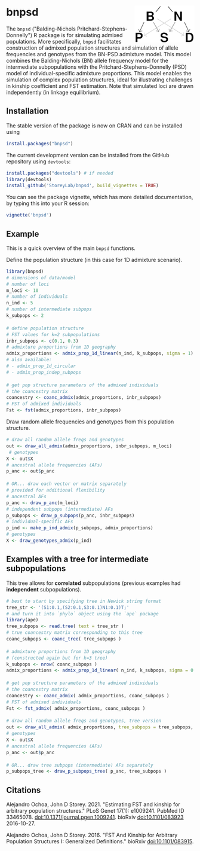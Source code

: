 # bnpsd <img src="man/figures/logo.png" alt="BNPSD" align="right" />

The `bnpsd` ("Balding-Nichols Pritchard-Stephens-Donnelly") R package is for simulating admixed populations.
More specifically, `bnpsd` facilitates construction of admixed population structures and simulation of allele frequencies and genotypes from the BN-PSD admixture model.
This model combines the Balding-Nichols (BN) allele frequency model for the intermediate subpopulations with the Pritchard-Stephens-Donnelly (PSD) model of individual-specific admixture proportions.
This model enables the simulation of complex population structures, ideal for illustrating challenges in kinship coefficient and FST estimation.
Note that simulated loci are drawn independently (in linkage equilibrium).

## Installation

The stable version of the package is now on CRAN and can be installed using
```R
install.packages("bnpsd")
```

The current development version can be installed from the GitHub repository using `devtools`:
```R
install.packages("devtools") # if needed
library(devtools)
install_github('StoreyLab/bnpsd', build_vignettes = TRUE)
```

You can see the package vignette, which has more detailed documentation, by typing this into your R session:
```R
vignette('bnpsd')
```

## Example

This is a quick overview of the main `bnpsd` functions.

Define the population structure (in this case for 1D admixture scenario).
```R
library(bnpsd)
# dimensions of data/model
# number of loci
m_loci <- 10
# number of individuals
n_ind <- 5
# number of intermediate subpops
k_subpops <- 2

# define population structure
# FST values for k=2 subpopulations
inbr_subpops <- c(0.1, 0.3)
# admixture proportions from 1D geography
admix_proportions <- admix_prop_1d_linear(n_ind, k_subpops, sigma = 1)
# also available:
# - admix_prop_1d_circular
# - admix_prop_indep_subpops

# get pop structure parameters of the admixed individuals
# the coancestry matrix
coancestry <- coanc_admix(admix_proportions, inbr_subpops)
# FST of admixed individuals
Fst <- fst(admix_proportions, inbr_subpops)
```

Draw random allele frequencies and genotypes from this population structure.
```R
# draw all random allele freqs and genotypes
out <- draw_all_admix(admix_proportions, inbr_subpops, m_loci)
 # genotypes
X <- out$X
# ancestral allele frequencies (AFs)
p_anc <- out$p_anc

# OR... draw each vector or matrix separately
# provided for additional flexibility
# ancestral AFs
p_anc <- draw_p_anc(m_loci)
# independent subpops (intermediate) AFs
p_subpops <- draw_p_subpops(p_anc, inbr_subpops)
# individual-specific AFs
p_ind <- make_p_ind_admix(p_subpops, admix_proportions)
# genotypes
X <- draw_genotypes_admix(p_ind)
```

## Examples with a tree for intermediate subpopulations

This tree allows for **correlated** subpopulations (previous examples had **independent** subpopulations).

```R
# best to start by specifying tree in Newick string format
tree_str <- '(S1:0.1,(S2:0.1,S3:0.1)N1:0.1)T;'
# and turn it into `phylo` object using the `ape` package
library(ape)
tree_subpops <- read.tree( text = tree_str )
# true coancestry matrix corresponding to this tree
coanc_subpops <- coanc_tree( tree_subpops )

# admixture proportions from 1D geography
# (constructed again but for k=3 tree)
k_subpops <- nrow( coanc_subpops )
admix_proportions <- admix_prop_1d_linear( n_ind, k_subpops, sigma = 0.5 )

# get pop structure parameters of the admixed individuals
# the coancestry matrix
coancestry <- coanc_admix( admix_proportions, coanc_subpops )
# FST of admixed individuals
Fst <- fst_admix( admix_proportions, coanc_subpops )

# draw all random allele freqs and genotypes, tree version
out <- draw_all_admix( admix_proportions, tree_subpops = tree_subpops, m_loci = m_loci )
# genotypes
X <- out$X
# ancestral allele frequencies (AFs)
p_anc <- out$p_anc

# OR... draw tree subpops (intermediate) AFs separately
p_subpops_tree <- draw_p_subpops_tree( p_anc, tree_subpops )
```

## Citations

Alejandro Ochoa, John D Storey.  2021.  "Estimating FST and kinship for arbitrary population structures." PLoS Genet 17(1): e1009241. PubMed ID 33465078. [doi:10.1371/journal.pgen.1009241](https://doi.org/10.1371/journal.pgen.1009241). bioRxiv [doi:10.1101/083923](https://doi.org/10.1101/083923) 2016-10-27.

Alejandro Ochoa, John D Storey.  2016.  "FST And Kinship for Arbitrary Population Structures I: Generalized Definitions." bioRxiv [doi:10.1101/083915](https://doi.org/10.1101/083915).

